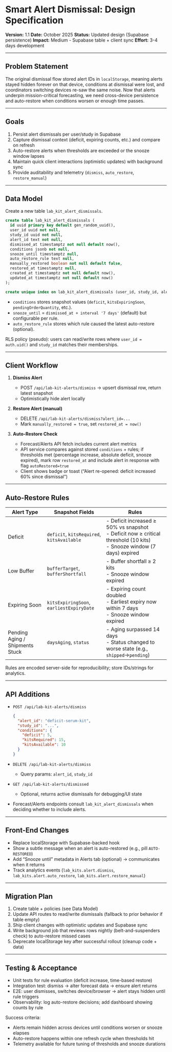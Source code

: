 # Smart Alert Dismissal: Design Specification

**Version:** 1.1
**Date:** October 2025
**Status:** Updated design (Supabase persistence)
**Impact:** Medium - Supabase table + client sync
**Effort:** 3-4 days development

---

## Problem Statement

The original dismissal flow stored alert IDs in `localStorage`, meaning alerts stayed hidden forever on that device, conditions at dismissal were lost, and coordinators switching devices re-saw the same noise. Now that alerts underpin mission-critical forecasting, we need cross-device persistence and auto-restore when conditions worsen or enough time passes.

---

## Goals

1. Persist alert dismissals per user/study in Supabase
2. Capture dismissal context (deficit, expiring counts, etc.) and compare on refresh
3. Auto-restore alerts when thresholds are exceeded or the snooze window lapses
4. Maintain quick client interactions (optimistic updates) with background sync
5. Provide auditability and telemetry (`dismiss`, `auto_restore`, `restore_manual`)

---

## Data Model

Create a new table `lab_kit_alert_dismissals`.

```sql
create table lab_kit_alert_dismissals (
  id uuid primary key default gen_random_uuid(),
  user_id uuid not null,
  study_id uuid not null,
  alert_id text not null,
  dismissed_at timestamptz not null default now(),
  conditions jsonb not null,
  snooze_until timestamptz null,
  auto_restore_rule text null,
  manually_restored boolean not null default false,
  restored_at timestamptz null,
  created_at timestamptz not null default now(),
  updated_at timestamptz not null default now()
);

create unique index on lab_kit_alert_dismissals (user_id, study_id, alert_id) where restored_at is null;
```

- `conditions` stores snapshot values (`deficit`, `kitsExpiringSoon`, `pendingOrderQuantity`, etc.).
- `snooze_until` = `dismissed_at + interval '7 days'` (default) but configurable per rule.
- `auto_restore_rule` stores which rule caused the latest auto-restore (optional).

RLS policy (pseudo): users can read/write rows where `user_id = auth.uid()` and `study_id` matches their memberships.

---

## Client Workflow

1. **Dismiss Alert**
   - POST `/api/lab-kit-alerts/dismiss` → upsert dismissal row, return latest snapshot
   - Optimistically hide alert locally

2. **Restore Alert (manual)**
   - DELETE `/api/lab-kit-alerts/dismiss?alert_id=...`
   - Mark `manually_restored = true`, set `restored_at = now()`

3. **Auto-Restore Check**
   - Forecast/Alerts API fetch includes current alert metrics
   - API service compares against stored `conditions` + rules; if thresholds met (percentage increase, absolute deficit, snooze expired), mark row `restored_at` and include alert in response with flag `autoRestored=true`
   - Client shows badge or toast (“Alert re-opened: deficit increased 60% since dismissal”)

---

## Auto-Restore Rules

| Alert Type | Snapshot Fields | Rules |
|------------|----------------|-------|
| Deficit | `deficit`, `kitsRequired`, `kitsAvailable` | - Deficit increased ≥ 50% vs snapshot<br>- Deficit now ≥ critical threshold (10 kits)<br>- Snooze window (7 days) expired |
| Low Buffer | `bufferTarget`, `bufferShortfall` | - Buffer shortfall ≥ 2 kits<br>- Snooze window expired |
| Expiring Soon | `kitsExpiringSoon`, `earliestExpiryDate` | - Expiring count doubled<br>- Earliest expiry now within 7 days<br>- Snooze window expired |
| Pending Aging / Shipments Stuck | `daysAging`, `status` | - Aging surpassed 14 days<br>- Status changed to worse state (e.g., `shipped`→`pending`) |

Rules are encoded server-side for reproducibility; store IDs/strings for analytics.

---

## API Additions

- `POST /api/lab-kit-alerts/dismiss`
  ```json
  {
    "alert_id": "deficit-serum-kit",
    "study_id": "...",
    "conditions": {
      "deficit": 5,
      "kitsRequired": 15,
      "kitsAvailable": 10
    }
  }
  ```

- `DELETE /api/lab-kit-alerts/dismiss`
  - Query params: `alert_id`, `study_id`

- `GET /api/lab-kit-alerts/dismissed`
  - Optional, returns active dismissals for debugging/UI state

- Forecast/Alerts endpoints consult `lab_kit_alert_dismissals` when deciding whether to include alerts.

---

## Front-End Changes

- Replace localStorage with Supabase-backed hook
- Show a subtle message when an alert is auto-restored (e.g., pill `AUTO-RESTORED`)
- Add “Snooze until” metadata in Alerts tab (optional) → communicates when it returns
- Track analytics events (`lab_kits.alert.dismiss`, `lab_kits.alert.auto_restore`, `lab_kits.alert.restore_manual`)

---

## Migration Plan

1. Create table + policies (see Data Model)
2. Update API routes to read/write dismissals (fallback to prior behavior if table empty)
3. Ship client changes with optimistic updates and Supabase sync
4. Write background job that reviews rows nightly (belt-and-suspenders check) to auto-restore missed cases
5. Deprecate localStorage key after successful rollout (cleanup code + data)

---

## Testing & Acceptance

- Unit tests for rule evaluation (deficit increase, time-based restore)
- Integration test: dismiss → alter forecast data → ensure alert returns
- E2E: user dismisses, switches device/browser → alert stays hidden until rule triggers
- Observability: log auto-restore decisions; add dashboard showing counts by rule

Success criteria:
- Alerts remain hidden across devices until conditions worsen or snooze elapses
- Auto-restore happens within one refresh cycle when thresholds hit
- Telemetry available for future tuning of thresholds and snooze durations

